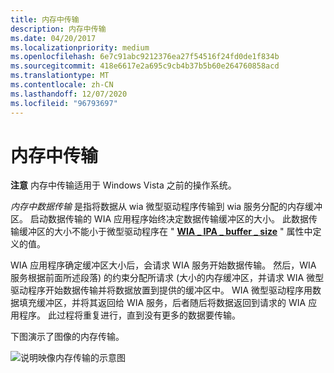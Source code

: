 ```yaml
---
title: 内存中传输
description: 内存中传输
ms.date: 04/20/2017
ms.localizationpriority: medium
ms.openlocfilehash: 6e7c91abc9212376ea27f54516f24fd0de1f834b
ms.sourcegitcommit: 418e6617e2a695c9cb4b37b5b60e264760858acd
ms.translationtype: MT
ms.contentlocale: zh-CN
ms.lasthandoff: 12/07/2020
ms.locfileid: "96793697"
---
```

# <a name="in-memory-transfers"></a>内存中传输





**注意**  内存中传输适用于 Windows Vista 之前的操作系统。

 

*内存中数据传输* 是指将数据从 wia 微型驱动程序传输到 wia 服务分配的内存缓冲区。 启动数据传输的 WIA 应用程序始终决定数据传输缓冲区的大小。 此数据传输缓冲区的大小不能小于微型驱动程序在 " [**WIA \_ IPA \_ buffer \_ size**](./wia-ipa-buffer-size.md) " 属性中定义的值。

WIA 应用程序确定缓冲区大小后，会请求 WIA 服务开始数据传输。 然后，WIA 服务根据前面所述段落) 的约束分配所请求 (大小的内存缓冲区，并请求 WIA 微型驱动程序开始数据传输并将数据放置到提供的缓冲区中。 WIA 微型驱动程序用数据填充缓冲区，并将其返回给 WIA 服务，后者随后将数据返回到请求的 WIA 应用程序。 此过程将重复进行，直到没有更多的数据要传输。

下图演示了图像的内存传输。

![说明映像内存传输的示意图](images/wia-imagedatamem.png)

 

